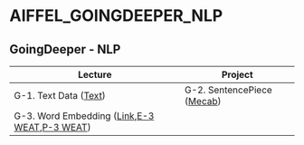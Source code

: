 # AIFFEL_GOINGDEEPER_NLP

## GoingDeeper - NLP
Lecture|Project
-------|-------
G-1. Text Data ([Text](https://github.com/Noah-Junseo/AIFFEL_GOINGDEEPER_NLP/tree/main/G-1))| G-2. SentencePiece ([Mecab](https://github.com/Noah-Junseo/AIFFEL_GOINGDEEPER_NLP/blob/main/G-2/%5BG-2%5D%20SentencePiece_Mecab_NLP%20.ipynb))
G-3. Word Embedding ([Link](https://github.com/Noah-Junseo/AIFFEL_GOINGDEEPER_NLP/blob/main/G-3/%5BG-3%5D%20Topic_Modelling.ipynb),[E-3 WEAT](https://github.com/Noah-Junseo/AIFFEL_GOINGDEEPER_NLP/blob/main/G-3/%5BE-3%5D%20Word%20Embedding%20Association%20Test.ipynb),[P-3 WEAT](https://github.com/Noah-Junseo/AIFFEL_GOINGDEEPER_NLP/blob/main/G-3/%5BP-3%5D%20Word%20Embedding%20Association%20Test.ipynb))| 
